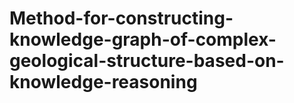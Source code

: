 # Method-for-constructing-knowledge-graph-of-complex-geological-structure-based-on-knowledge-reasoning
